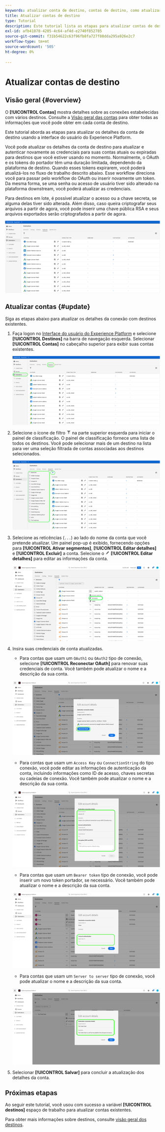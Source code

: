 ```yaml
---
keywords: atualizar conta de destino, contas de destino, como atualizar contas, atualizar destino
title: Atualizar contas de destino
type: Tutorial
description: Este tutorial lista as etapas para atualizar contas de destino na interface do usuário do Adobe Experience Platform
exl-id: afb41878-4205-4c64-af4d-e2740f852785
source-git-commit: f31b54622c63f96fb8fa727f80dda295a926e2c7
workflow-type: tm+mt
source-wordcount: '505'
ht-degree: 0%

---
```


# Atualizar contas de destino

## Visão geral {#overview}

O **[!UICONTROL Contas]** mostra detalhes sobre as conexões estabelecidas com vários destinos. Consulte a [Visão geral das contas](../ui/destinations-workspace.md#accounts) para obter todas as informações que você pode obter em cada conta de destino.

Este tutorial aborda as etapas para atualizar os detalhes da conta de destino usando a interface do usuário do Experience Platform.

Você pode atualizar os detalhes da conta de destino para atualizar e autenticar novamente as credenciais para suas contas atuais ou expiradas para destinos que você estiver usando no momento. Normalmente, o OAuth e os tokens do portador têm uma duração limitada, dependendo da plataforma de destino. Quando esses tokens expirarem, você poderá atualizá-los no fluxo de trabalho descrito abaixo. Esse workflow direciona você para passar pelo workflow do OAuth ou inserir novamente um token. Da mesma forma, se uma senha ou acesso de usuário tiver sido alterado na plataforma downstream, você poderá atualizar as credenciais.

Para destinos em lote, é possível atualizar o acesso ou a chave secreta, se alguma delas tiver sido alterada. Além disso, caso queira criptografar seus arquivos a partir de agora, você pode inserir uma chave pública RSA e seus arquivos exportados serão criptografados a partir de agora.

![Guia Contas](../assets/ui/update-accounts/destination-accounts.png)

## Atualizar contas {#update}

Siga as etapas abaixo para atualizar os detalhes da conexão com destinos existentes.

1. Faça logon no [Interface do usuário do Experience Platform](https://platform.adobe.com/) e selecione **[!UICONTROL Destinos]** na barra de navegação esquerda. Selecionar **[!UICONTROL Contas]** no cabeçalho superior para exibir suas contas existentes.

   ![Guia Contas](../assets/ui/update-accounts/accounts-tab.png)

2. Selecione o ícone de filtro ![Ícone Filtro](../assets/ui/update-accounts/filter.png) na parte superior esquerda para iniciar o painel de classificação. O painel de classificação fornece uma lista de todos os destinos. Você pode selecionar mais de um destino na lista para ver uma seleção filtrada de contas associadas aos destinos selecionados.

   ![Filtrar contas de destino](../assets/ui/update-accounts/filter-accounts.png)

3. Selecione as reticências (`...`) ao lado do nome da conta que você pretende atualizar. Um painel pop-up é exibido, fornecendo opções para **[!UICONTROL Ativar segmentos]**, **[!UICONTROL Editar detalhes]** e **[!UICONTROL Excluir]** a conta. Selecione o ![Botão Editar detalhes](../assets/ui/workspace/pencil-icon.png) **[!UICONTROL Editar detalhes]** para editar as informações da conta.

   ![Editar conta](../assets/ui/update-accounts/accounts-edit.png)

4. Insira suas credenciais de conta atualizadas.

   * Para contas que usam um `OAuth1` ou `OAuth2` tipo de conexão, selecione **[!UICONTROL Reconectar OAuth]** para renovar suas credenciais de conta. Você também pode atualizar o nome e a descrição da sua conta.

   ![Editar detalhes OAuth](../assets/ui/update-accounts/edit-details-oauth.png)

   * Para contas que usam um `Access Key` ou `ConnectionString` do tipo conexão, você pode editar as informações de autenticação da conta, incluindo informações como ID de acesso, chaves secretas ou cadeias de conexão. Você também pode atualizar o nome e a descrição da sua conta.

   ![Editar detalhes da chave de acesso](../assets/ui/update-accounts/edit-details-key.png)

   * Para contas que usam um `Bearer token` tipo de conexão, você pode inserir um novo token portador, se necessário. Você também pode atualizar o nome e a descrição da sua conta.

   ![Editar o token do portador de detalhes](../assets/ui/update-accounts/edit-details-bearer.png)

   * Para contas que usam um `Server to server` tipo de conexão, você pode atualizar o nome e a descrição da sua conta.

   ![Editar detalhes Servidor para servidor](../assets/ui/update-accounts/edit-details-s2s.png)

5. Selecionar **[!UICONTROL Salvar]** para concluir a atualização dos detalhes da conta.

## Próximas etapas

Ao seguir este tutorial, você usou com sucesso a variável **[!UICONTROL destinos]** espaço de trabalho para atualizar contas existentes.

Para obter mais informações sobre destinos, consulte [visão geral dos destinos](../catalog/overview.md).